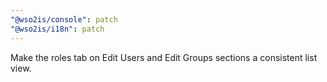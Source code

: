 ```yaml
---
"@wso2is/console": patch
"@wso2is/i18n": patch
---
```


Make the roles tab on Edit Users and Edit Groups sections a consistent list view.
